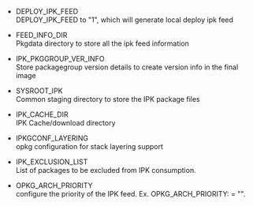 - DEPLOY_IPK_FEED <br>
DEPLOY_IPK_FEED to "1", which will generate local deploy ipk feed

- FEED_INFO_DIR <br>
Pkgdata directory to store all the ipk feed information

- IPK_PKGGROUP_VER_INFO <br>
Store packagegroup version details to create version info in the final image

- SYSROOT_IPK <br>
Common staging directory to store the IPK package files

- IPK_CACHE_DIR <br>
IPK Cache/download directory

- IPKGCONF_LAYERING <br>
opkg configuration for stack layering support

- IPK_EXCLUSION_LIST <br>
List of packages to be excluded from IPK consumption.

- OPKG_ARCH_PRIORITY <br>
configure the priority of the IPK feed. Ex. OPKG_ARCH_PRIORITY:<arch> = "<priority>".
